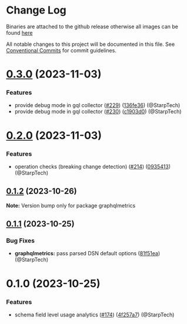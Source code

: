 # Change Log
Binaries are attached to the github release otherwise all images can be found [here](https://github.com/orgs/wundergraph/packages?repo_name=cosmo)

All notable changes to this project will be documented in this file.
See [Conventional Commits](https://conventionalcommits.org) for commit guidelines.

# [0.3.0](https://github.com/wundergraph/cosmo/compare/graphqlmetrics@0.2.0...graphqlmetrics@0.3.0) (2023-11-03)

### Features

* provide debug mode in gql collector ([#229](https://github.com/wundergraph/cosmo/issues/229)) ([136fe36](https://github.com/wundergraph/cosmo/commit/136fe36cd8c882b925b097ff19cea040a89248f4)) (@StarpTech)
* provide debug mode in gql collector ([#230](https://github.com/wundergraph/cosmo/issues/230)) ([c1903d0](https://github.com/wundergraph/cosmo/commit/c1903d027b7ea7fb1e695e58641ed9ad24b640f8)) (@StarpTech)

# [0.2.0](https://github.com/wundergraph/cosmo/compare/graphqlmetrics@0.1.2...graphqlmetrics@0.2.0) (2023-11-03)

### Features

* operation checks (breaking change detection) ([#214](https://github.com/wundergraph/cosmo/issues/214)) ([0935413](https://github.com/wundergraph/cosmo/commit/093541305866327c5c44637603621e4a8053640d)) (@StarpTech)

## [0.1.2](https://github.com/wundergraph/cosmo/compare/graphqlmetrics@0.1.1...graphqlmetrics@0.1.2) (2023-10-26)

**Note:** Version bump only for package graphqlmetrics

## [0.1.1](https://github.com/wundergraph/cosmo/compare/graphqlmetrics@0.1.0...graphqlmetrics@0.1.1) (2023-10-25)

### Bug Fixes

* **graphqlmetrics:** pass parsed DSN default options ([81f51ea](https://github.com/wundergraph/cosmo/commit/81f51ea2a81001dbdab9f0502a28fba0810616ab)) (@StarpTech)

# 0.1.0 (2023-10-25)

### Features

* schema field level usage analytics ([#174](https://github.com/wundergraph/cosmo/issues/174)) ([4f257a7](https://github.com/wundergraph/cosmo/commit/4f257a71984e991be2304b09a083c69da65200d2)) (@StarpTech)
